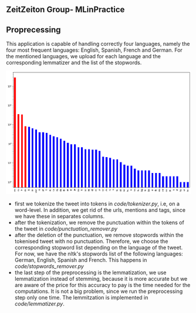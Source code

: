 ## ZeitZeiton Group- MLinPractice


## Proprecessing 
This application is capable of handling correctly four languages, namely the four most frequent languages: English, Spanish, French and German. For the mentioned languages, we upload for each language and the corresponding lemmatizer and the list of the stopwords.

<img src="imgs/languages.png">

- first we tokenize the tweet into tokens in *code/tokenizer.py*, i.e, on a word-level. In addition, we get rid of the urls, mentions and tags, since we have these in separates columns.
- after the tokenization, we remove the punctuation within the tokens of the tweet in *code/punctuation_remover.py*
- after the deletion of the punctuation, we remove stopwords within the tokenised tweet with no punctuation. Therefore, we choose the corresponding stopword list depending on the language of the tweet. For now, we have the nltk's stopwords list of the following languages: German, English, Spanish and French. This happens in *code/stopwords_remover.py*
- the last step of the preprocessing is the lemmatization, we use lemmatization instead of stemming, because it is more accurate but we are aware of the price for this accuracy to pay is the time needed for the computations. It is not a big problem, since we run the preprocessing step only one time. The lemmitzation is implemented in *code/lemmatizer.py*.
